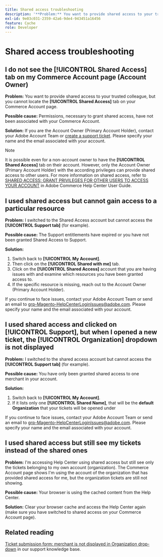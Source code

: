 ```yaml
---
title: Shared access troubleshooting
description: '**Problem:** You want to provide shared access to your trusted colleague but you cannot locate the **Shared Access** tab on your Commerce Account page.'
exl-id: 9e03c031-2359-42a6-9de4-943451a16456
feature: Cache
role: Developer
---
```

# Shared access troubleshooting

## I do not see the [!UICONTROL Shared Access] tab on my Commerce Account page (Account Owner)

 **Problem:** You want to provide shared access to your trusted colleague, but you cannot locate the **[!UICONTROL Shared Access]** tab on your Commerce Account page.

 **Possible cause:** Permissions, necessary to grant shared access, have not been associated with your Commerce Account.

 **Solution:** If you are the Account Owner (Primary Account Holder), contact your Adobe Account Team or [create a support ticket](/help/help-center-guide/help-center/magento-help-center-user-guide.md#merchant-not-displayed). Please specify your name and the email associated with your account.

 >[!NOTE]
 >
 >It is possible even for a non-account owner to have the **[!UICONTROL Shared Access]** tab on their account. However, only the Account Owner (Primary Account Holder) with the according privileges can provide shared access to other users. For more information on shared access, refer to [SHARED ACCESS: GRANT PRIVILEGES FOR OTHER USERS TO ACCESS YOUR ACCOUNT](https://experienceleague.adobe.com/docs/commerce-knowledge-base/kb/help-center-guide/magento-help-center-user-guide.html?lang=en#shared-access) in Adobe Commerce Help Center User Guide.

## I used shared access but cannot gain access to a particular resource

 **Problem:** I switched to the Shared Access account but cannot access the **[!UICONTROL Support tab]** (for example).

 **Possible cause:** The Support entitlements have expired or you have not been granted Shared Access to Support.

 **Solution:** 

 1. Switch back to **[!UICONTROL My Account]**. 
 1. Then click on the **[!UICONTROL Shared with me]** tab. 
 1. Click on the **[!UICONTROL Shared Access]** account that you are having issues with and examine which resources you have been granted access to.
 1. If the specific resource is missing, reach out to the Account Owner (Primary Account Holder).

 If you continue to face issues, contact your Adobe Account Team or send an email to grp-Magento-HelpCenterLoginIssues@adobe.com. Please specify your name and the email associated with your account.

## I used shared access and clicked on [!UICONTROL Support], but when I opened a new ticket, the [!UICONTROL Organization] dropdown is not displayed

 **Problem:** I switched to the shared access account but cannot access the **[!UICONTROL Support tab]** (for example).

 **Possible cause:** You have only been granted shared access to one merchant in your account.

 **Solution:** 

 1. Switch back to **[!UICONTROL My Account]**. 
 1. If it lists only one **[!UICONTROL Shared Name]**, that will be the **default Organization** that your tickets will be opened under

 If you continue to face issues, contact your Adobe Account Team or send an email to grp-Magento-HelpCenterLoginIssues@adobe.com. Please specify your name and the email associated with your account.

## I used shared access but still see my tickets instead of the shared ones

 **Problem:** I'm accessing Help Center using shared access but still see only the tickets belonging to my own account (organization). The Commerce Account page shows I'm using the account of the organization that has provided shared access for me, but the organization tickets are still not showing.

 **Possible cause:** Your browser is using the cached content from the Help Center.

 **Solution:** Clear your browser cache and access the Help Center again (make sure you have switched to shared access on your Commerce Account page).

## Related reading

[Ticket submission form: merchant is not displayed in Organization drop-down](/help/help-center-guide/help-center/magento-help-center-user-guide.md#merchant-not-displayed) in our support knowledge base.
